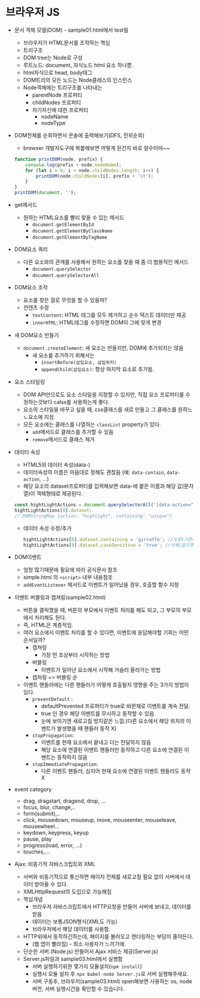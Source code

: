 # 브라우저 JS

-   문서 객체 모델(DOM) - sample01.html에서 test됨

    -   브라우저가 HTML문서를 조작하는 핵심
    -   트리구조
    -   DOM tree는 Node로 구성
    -   루트노드: document, 자식노드 html 요소 하나뿐.
    -   html자식으로 head, body태그
    -   DOM트리의 모든 노드는 Node클래스의 인스턴스
    -   Node객체에는 트리구조를 나타내는
        -   parentNode 프로퍼티
        -   childNodes 프로퍼티
        -   자기자신에 대한 프로퍼티
            -   nodeName
            -   nodeType

-   DOM전체를 순회하면서 콘솔에 출력해보기(DFS, 전위순회)

    -   browser 개발자도구에 복붙해보면 어떻게 된건지 바로 알수이따~~

    ```js
    function printDOM(node, prefix) {
        console.log(prefix + node.nodeName);
        for (let i = 0; i < node.childNodes.length; i++) {
            printDOM(node.childNodes[i], prefix + '\t');
        }
    }
    printDOM(document, '');
    ```

-   get메서드
    -   원하는 HTML요소를 빨리 찾을 수 있는 메서드
        -   `document.getElementById`
        -   `document.getElementByClassName`
        -   `document.getElementByTagName`
-   DOM요소 쿼리

    -   다른 요소와의 관계를 사용해서 원하는 요소를 찾을 때 좀 더 범용적인 메서드
        -   `document.querySelector`
        -   `document.querySelectorAll`

-   DOM요소 조작
    -   요소를 찾은 걸로 무엇을 할 수 있을까?
    -   컨텐츠 수정
        -   `textContent`: HTML 태그를 모두 제거하고 순수 텍스트 데이터만 제공
        -   `innerHTML`: HTML태그를 수정하면 DOM이 그에 맞게 변경
-   새 DOM요소 만들기

    -   `document.createElement`: 새 요소는 만들지만, DOM에 추가되지는 않음
        -   새 요소를 추가하기 위해서는
            -   `insertBefore(삽입요소, 삽입위치)`
            -   `appendChild(삽입요소)`: 항상 마지막 요소로 추가됨.

-   요소 스타일링

    -   DOM API만으로도 요소 스타일을 지정할 수 있지만, 직접 요소 프로퍼티를 수정하는것보다 calss를 사용하는게 좋다.
    -   요소의 스타일을 바꾸고 싶을 때, css클래스를 새로 만들고 그 클래스를 원하느 ㄴ요소에 지정.
    -   모든 요소에는 클래스를 나열하는 `classList` property가 있다.
        -   `add`메서드로 클래스를 추가할 수 있음
        -   `remove`메서드로 클래스 제거

-   데이터 속성
    -   HTML5의 데이터 속성(data-)
    -   데이터속성의 이름은 마음대로 정해도 괜찮음 (예: `data-contain`, `data-action`, ...)
    -   해당 요소의 dataset프로퍼티를 입력해보면 data-에 붙은 이름과 해당 값(문자열)이 객체형태로 제공된다.
    ```js
    const hightLightActions = document.querySelectorAll('[data-action="highlight"]');
    hightLightActions[0].dataset;
    // DOMStringMap {action: "highlight", containing: "unique"}
    ```
    -   데이터 속성 수정/추가
        ```js
        hightLightActions[0].dataset.containing = 'girraffe'; //수정(기존에 있는 dataset과 같은 이름이면 수정)
        hightLightActions[0].dataset.caseSensitive = 'true'; //삭제(없으면 추가)
        ```
-   DOM이벤트

    -   엄청 많기때문에 필요에 따라 공식문서 참조
    -   simple.html 의 `<script>` 내부 내용참조
    -   `addEventListener` 메서드로 이벤트가 일어났을 경우, 호출할 함수 지정

-   이벤트 버블링과 캡쳐링(sample02.html)

    -   버튼을 클릭했을 때, 버튼의 부모에서 이벤트 처리를 해도 되고, 그 부모의 부모에서 처리해도 된다.
    -   즉, HTML은 계층적임.
    -   여러 요소에서 이벤트 처리를 할 수 있다면, 이벤트에 응답해야할 기회는 어떤 순서일까?
        -   캡쳐링
            -   가장 먼 조상부터 시작하는 방법
        -   버블링
            -   이벤트가 일어난 요소에서 시작해 거슬러 올라가는 방법
        -   캡처링 => 버블링 순
    -   이벤트 핸들러에는 다른 핸들러가 어떻게 호출될지 영향을 주는 3가지 방법이 있다.
        -   `preventDefault` :
            -   defaultPrevented 프로퍼티가 true로 바뀐채로 이벤트를 계속 전달.
            -   true 인 경우 해당 이벤트를 무시하고 동작할 수 있음.
            -   눈에 보이기엔 새로고침 방지같은 느낌.(다른 요소에서 해당 위치의 이벤트가 발생했을 때 핸들러 동작 X)
        -   `stopPropagation`:
            -   이벤트를 현재 요소에서 끝내고 더는 전달하지 않음
            -   해당 요소에 연결된 이벤트 핸들러만 동작하고 다른 요소에 연결된 이벤트는 동작하지 않음
        -   `stopImmediatePropagation`:
            -   다른 이벤트 핸들러, 심지어 현재 요소에 연결된 이벤트 헨들러도 동작X

-   event category

    -   drag, dragstart, dragend, drop, ...
    -   focus, blur, change,..
    -   form(submit),..
    -   click, mousedown, mouseup, move, mouseenter, mouseleave, mousewheel...
    -   keydown, keypress, keyup
    -   pause, play
    -   progress(load, error, ...)
    -   touches,...

-   Ajax: 비동기적 자바스크립트와 XML
    -   서버와 비동기적으로 통신하면 페이지 전체를 새로고칠 필요 없이 서버에서 데이터 받아올 수 있다.
    -   XMLHttpRequest의 도입으로 가능해짐
    -   핵심개념
        -   브라우저 자바스크립트에서 HTTP요청을 만들어 서버에 보내고, 데이터를 받음
        -   데이터는 보통JSON형식(XML도 가능)
        -   브라우저에서 해당 데이터를 사용함.
    -   HTTP위에서 동작하긴하는데, 페이지를 불러오고 렌더링하는 부담이 줄어든다.
        -   (웹 앱이 빨라짐) - 최소 사용자가 느끼기에.
    -   단순한 서버 (Node.js) 만들어서 Ajax 서비스 제공(Server.js)
    -   Server.js파일과 sample03.html에서 실행함
        -   서버 실행하기위한 몇가지 모듈설치(`npm install`)
        -   실행시 모듈 설치 후 `npx babel-node Server.js`로 서버 실행해주세요.
        -   서버 구동후, 브라우저(sample03.html) open해보면 사용하는 os, node버전, 서버 실행시간을 확인할 수 있습니다.
